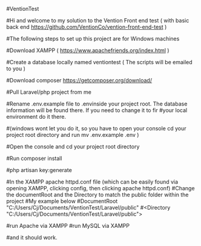 
#VentionTest

#Hi and welcome to my solution to the Vention Front end test ( with basic back end https://github.com/VentionCo/vention-front-end-test )

#The following steps to set up this project are for Windows machines

#Download XAMPP ( https://www.apachefriends.org/index.html )

#Create a database locally named ventiontest ( The scripts will be emailed to you )

#Download composer https://getcomposer.org/download/

#Pull Laravel/php project from me

#Rename .env.example file to .envinside your project root. The database information will be found there. If you need to change it to fir
#your local environment do it there.

#(windows wont let you do it, so you have to open your console cd your project root directory and run mv .env.example .env )

#Open the console and cd your project root directory

#Run composer install 

#php artisan key:generate


#In the XAMPP apache httpd.conf file (which can be easily found via opening XAMPP, clicking config, then clicking apache httpd.conf)
#Change the documentRoot and the Directory to match the public folder within the project
#My example below
#DocumentRoot "C:/Users/Cj/Documents/VentionTest/Laravel/public"
#<Directory "C:/Users/Cj/Documents/VentionTest/Laravel/public">


#run Apache via XAMPP
#run MySQL via XAMPP 

#and it should work.